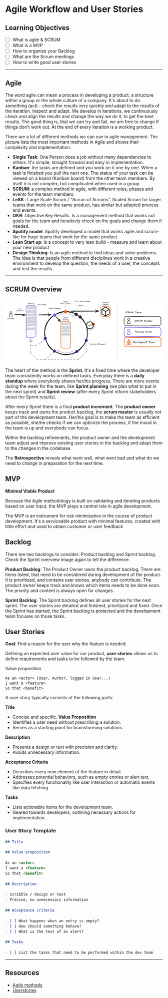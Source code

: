 # Agile Workflow and User Stories

## Learning Objectives

- [ ] What is agile & SCRUM
- [ ] What is a MVP
- [ ] How to organize your Backlog
- [ ] What are the Scrum meetings
- [ ] How to write good user stories

---

## Agile

The word agile can mean a process in developing a product, a structure within a group or the whole culture of a company. It's about to do something (act) - check the results very quickly and adapt to the results of the iteration. Inspect and adapt. We develop in iterations, we continuously check and align the results and change the way we do it, to get the best results. The good thing is, that we can try and fail, we are free to change if things don't work out. At the end of every iteration is a working product.

There are a lot of different methods we can use in agile management. The picture lists the most important methods in Agile and shows their complexity and implementation.

- **Single Task**: One Person does a job without many dependencies to others. It's simple, straight forward and easy in implementation.
- **Kanban**: the tasks are defined and you work on it one by one. When a task is finished you pull the next one. The status of your task can be viewed on a board (Kanban board) from the other team members. By itself it is not complex, but complicated when used in a group.
- **SCRUM**: a complex method in agile, with different roles, phases and events for the team members.
- **LeSS** : Large Scale Scrum / "Scrum of Scrums". Scaled Scrum for larger teams that work on the same product, has similar but adopted process and events.
- **OKR**: Objective Key Results. Is a management method that works out goals for the team and iteratively check on the goals and change them if needed.
- **Spotify model**: Spotify developed a model that works agile and scrum-like for huge teams that work for the same product.
- **Lean Start up**: Is a concept to very lean build - measure and learn about your new product
- **Design Thinking**: Is an agile method to find ideas and solve problems. The idea is that people from different disciplines work in a creative environment to develop the question, the needs of a user, the concepts and test the results.

---

## SCRUM Overview

![agile](assets/SCRUM.png)

The heart of the method is the **Sprint**. It's a fixed time where the developer team consistently works on defined tasks. Everyday there is a **daily standup** where everybody shares her/his progress. There are more events during the week for the team, like **Sprint planning** (we plan what to put in the next sprint) and **Sprint review** (after every Sprint inform stakeholders about the Sprint results).

After every Sprint there is a final **product increment**. The **product owner** keeps track and owns the product backlog, the **scrum master** is usually not part of the development team. Her/his goal is to make the team as efficient as possible, she/he checks if we can optimize the process, if the mood in the team is up and everybody can focus.

Within the backlog refinements, the product owner and the development team adjust and improve existing user stories in the backlog and adapt them to the changes in the codebase.

The **Retrospective** reveals what went well, what went bad and what do we need to change in preparation for the next time.

## MVP

**Minimal Viable Product**

Because the Agile methodology is built on validating and iterating products based on user input, the MVP plays a central role in agile development.

The MVP is an instrument for risk minimization in the course of product development.
It's a serviceable product with minimal features, created with little effort and used to obtain customer or user feedback

## Backlog

There are two backlogs to consider: Product backlog and Sprint backlog. Check the Sprint overview image again to tell the difference.

**Product Backlog**: The Product Owner owns the product backlog. There are items listed, that need to be considered during development of the product. It is prioritized, and contains user stories, anybody can contribute. The product owner keeps track and knows which items needs to be done soon. The priority and content is always open for changes.

**Sprint Backlog**: The Sprint backlog defines all user stories for the next sprint. The user stories are detailed and finished, prioritized and fixed. Once the Sprint has started, the Sprint backlog is protected and the development team focuses on those tasks.

## User Stories

**Goal**: Find a reason for the user why the feature is needed.

Defining an expected user value for our product, **user stories** allows us to define requirements and tasks to be followed by the team.

Value proposition

```
As an <actor> (User, Author, logged in User...)
I want a <feature>
So that <benefit>

```

A user story typically consists of the following parts:

**Title**

- Concise and specific.
  **Value Proposition**
- Identifies a user need without prescribing a solution.
- Serves as a starting point for brainstorming solutions.

**Description**

- Presents a design or text with precision and clarity.
- Avoids unnecessary information.

**Acceptance Criteria**

- Describes every new element of the feature in detail.
- Addresses potential behaviors, such as empty entries or alert text.
- Specifies every functionality like user interaction or automatic events like data fetching.

**Tasks**

- Lists actionable items for the development team.
- Geared towards developers, outlining necessary actions for implementation.

### User Story Template

```md
## Title

## Value proposition

As an <actor>
I want a <feature>
So that <benefit>

## Description

- Scribble / design or text
- Precise, no unnecessary information

## Acceptance criteria

- [ ] What happens when an entry is empty?
- [ ] How should something behave?
- [ ] What is the text of an alert?

## Tasks

- [ ] List the tasks that need to be performed within the dev team
```

---

## Resources

- [Agile methods](https://www.atlassian.com/de/agile)
- [Userstories](https://cucumber.io/docs/terms/user-story/)
